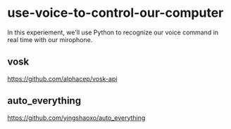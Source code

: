 # use-voice-to-control-our-computer
In this experiement, we'll use Python to recognize our voice command in real time with our mirophone.

## vosk
https://github.com/alphacep/vosk-api

## auto_everything
https://github.com/yingshaoxo/auto_everything
